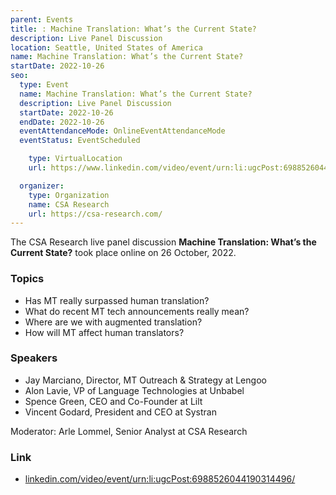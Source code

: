 ```yaml
---
parent: Events
title: : Machine Translation: What’s the Current State?
description: Live Panel Discussion
location: Seattle, United States of America
name: Machine Translation: What’s the Current State?
startDate: 2022-10-26
seo:
  type: Event
  name: Machine Translation: What’s the Current State?
  description: Live Panel Discussion
  startDate: 2022-10-26
  endDate: 2022-10-26
  eventAttendanceMode: OnlineEventAttendanceMode
  eventStatus: EventScheduled

    type: VirtualLocation
    url: https://www.linkedin.com/video/event/urn:li:ugcPost:6988526044190314496/

  organizer:
    type: Organization
    name: CSA Research
    url: https://csa-research.com/
---
```


The CSA Research live panel discussion **Machine Translation: What’s the Current State?** took place online on 26 October, 2022.

### Topics

- Has MT really surpassed human translation?
- What do recent MT tech announcements really mean?
- Where are we with augmented translation?
- How will MT affect human translators?

### Speakers

- Jay Marciano, Director, MT Outreach & Strategy at Lengoo
- Alon Lavie, VP of Language Technologies at Unbabel
- Spence Green, CEO and Co-Founder at Lilt
- Vincent Godard, President and CEO at Systran

Moderator: Arle Lommel, Senior Analyst at CSA Research

### Link

- [linkedin.com/video/event/urn:li:ugcPost:6988526044190314496/](https://www.linkedin.com/video/event/urn:li:ugcPost:6988526044190314496/)
